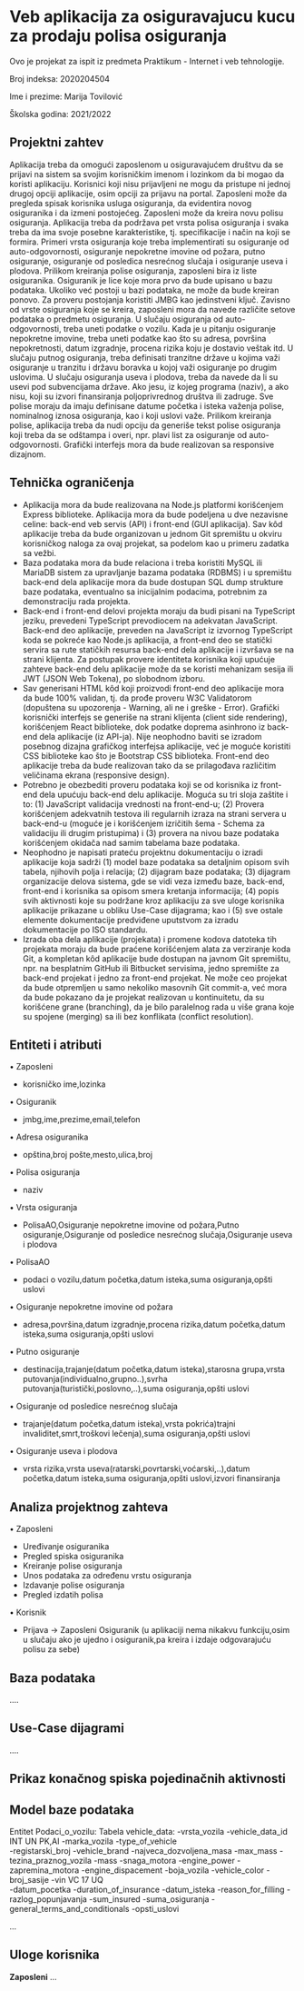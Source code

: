 # Veb aplikacija za osiguravajucu kucu za prodaju polisa osiguranja

 Ovo je projekat za ispit iz predmeta Praktikum - Internet i veb tehnologije.

 Broj indeksa: 2020204504

 Ime i prezime: Marija Tovilović

 Školska godina: 2021/2022

 ## Projektni zahtev
 Aplikacija treba da omogući zaposlenom u osiguravajućem društvu da se prijavi na sistem sa svojim korisničkim imenom i lozinkom da bi mogao da koristi aplikaciju. Korisnici koji nisu prijavljeni ne mogu da pristupe ni jednoj drugoj opciji aplikacije, osim opciji za prijavu na portal. Zaposleni može da pregleda spisak korisnika usluga osiguranja, da evidentira novog osiguranika i da izmeni postojećeg. Zaposleni može da kreira novu polisu osiguranja. Aplikacija treba da podržava pet vrsta polisa osiguranja i svaka treba da ima svoje posebne karakteristike, tj. specifikacije i način na koji se formira. Primeri vrsta osiguranja koje treba implementirati su osiguranje od auto-odgovornosti, osiguranje nepokretne imovine od požara, putno osiguranje, osiguranje od posledica nesrećnog slučaja i osiguranje useva i plodova. Prilikom kreiranja polise osiguranja, zaposleni bira iz liste osiguranika. Osiguranik je lice koje mora prvo da bude upisano u bazu podataka. Ukoliko već postoji u bazi podataka, ne može da bude kreiran ponovo. Za proveru postojanja koristiti JMBG kao jedinstveni ključ. Zavisno od vrste osiguranja koje se kreira, zaposleni mora da navede različite setove podataka o predmetu osiguranja. U slučaju osiguranja od auto-odgovornosti, treba uneti podatke o vozilu. Kada je u pitanju osiguranje nepokretne imovine, treba uneti podatke kao što su adresa, površina nepokretnosti, datum izgradnje, procena rizika koju je dostavio veštak itd. U slučaju putnog osiguranja, treba definisati tranzitne države u kojima važi osiguranje u tranzitu i državu boravka u kojoj važi osiguranje po drugim uslovima. U slučaju osiguranja useva i plodova, treba da navede da li su usevi pod subvencijama države. Ako jesu, iz kojeg programa (naziv), a ako nisu, koji su izvori finansiranja poljoprivrednog društva ili zadruge. Sve polise moraju da imaju definisane datume početka i isteka važenja polise, nominalnog iznosa osiguranja, kao i koji uslovi važe. Prilikom kreiranja polise, aplikacija treba da nudi opciju da generiše tekst polise osiguranja koji treba da se odštampa i overi, npr. plavi list za osiguranje od auto-odgovornosti. Grafički interfejs mora da bude realizovan sa responsive dizajnom.

 ## Tehnička ograničenja
 - Aplikacija mora da bude realizovana na Node.js platformi korišćenjem Express biblioteke. Aplikacija mora da bude podeljena u dve nezavisne celine: back-end veb servis (API) i front-end (GUI aplikacija). Sav kôd aplikacije treba da bude organizovan u jednom Git spremištu u okviru korisničkog naloga za ovaj projekat, sa podelom kao u primeru zadatka sa vežbi.
- Baza podataka mora da bude relaciona i treba koristiti MySQL ili MariaDB sistem za upravljanje bazama podataka (RDBMS) i u spremištu back-end dela aplikacije mora da bude dostupan SQL dump strukture baze podataka, eventualno sa inicijalnim podacima, potrebnim za demonstraciju rada projekta.
- Back-end i front-end delovi projekta moraju da budi pisani na TypeScript jeziku, prevedeni TypeScript prevodiocem na adekvatan JavaScript. Back-end deo aplikacije, preveden na JavaScript iz izvornog TypeScript koda se pokreće kao Node.js aplikacija, a front-end deo se statički servira sa rute statičkih resursa back-end dela aplikacije i izvršava se na strani klijenta. Za postupak provere identiteta korisnika koji upućuje zahteve back-end delu aplikacije može da se koristi mehanizam sesija ili JWT (JSON Web Tokena), po slobodnom izboru.
- Sav generisani HTML kôd koji proizvodi front-end deo aplikacije mora da bude 100% validan, tj. da prođe proveru W3C Validatorom (dopuštena su upozorenja - Warning, ali ne i greške - Error). Grafički korisnički interfejs se generiše na strani klijenta (client side rendering), korišćenjem React biblioteke, dok podatke doprema asinhrono iz back-end dela aplikacije (iz API-ja). Nije neophodno baviti se izradom posebnog dizajna grafičkog interfejsa aplikacije, već je moguće koristiti CSS biblioteke kao što je Bootstrap CSS biblioteka. Front-end deo aplikacije treba da bude realizovan tako da se prilagođava različitim veličinama ekrana (responsive design).
- Potrebno je obezbediti proveru podataka koji se od korisnika iz front-end dela upućuju back-end delu aplikacije. Moguća su tri sloja zaštite i to: (1) JavaScript validacija vrednosti na front-end-u; (2) Provera korišćenjem adekvatnih testova ili regularnih izraza na strani servera u back-end-u (moguće je i korišćenjem izričitih šema - Schema za validaciju ili drugim pristupima) i (3) provera na nivou baze podataka korišćenjem okidača nad samim tabelama baze podataka.
- Neophodno je napisati prateću projektnu dokumentaciju o izradi aplikacije koja sadrži (1) model baze podataka sa detaljnim opisom svih tabela, njihovih polja i relacija; (2) dijagram baze podataka; (3) dijagram organizacije delova sistema, gde se vidi veza između baze, back-end, front-end i korisnika sa opisom smera kretanja informacija; (4) popis svih aktivnosti koje su podržane kroz aplikaciju za sve uloge korisnika aplikacije prikazane u obliku Use-Case dijagrama; kao i (5) sve ostale elemente dokumentacije predviđene uputstvom za izradu dokumentacije po ISO standardu.
- Izrada oba dela aplikacije (projekata) i promene kodova datoteka tih projekata moraju da bude praćene korišćenjem alata za verziranje koda Git, a kompletan kôd aplikacije bude dostupan na javnom Git spremištu, npr. na besplatnim GitHub ili Bitbucket servisima, jedno spremište za back-end projekat i jedno za front-end projekat. Ne može ceo projekat da bude otpremljen u samo nekoliko masovnih Git commit-a, već mora da bude pokazano da je projekat realizovan u kontinuitetu, da su korišćene grane (branching), da je bilo paralelnog rada u više grana koje su spojene (merging) sa ili bez konflikata (conflict resolution).

## Entiteti i atributi

•	Zaposleni
-	korisničko ime,lozinka

•	Osiguranik
-	jmbg,ime,prezime,email,telefon

•	Adresa osiguranika
-	opština,broj pošte,mesto,ulica,broj

•	Polisa osiguranja
-	naziv

•	Vrsta osiguranja
-	PolisaAO,Osiguranje nepokretne imovine od požara,Putno osiguranje,Osiguranje od posledice nesrećnog slučaja,Osiguranje useva i plodova

•	PolisaAO
-	podaci o vozilu,datum početka,datum isteka,suma osiguranja,opšti uslovi

•	Osiguranje nepokretne imovine od požara
-	adresa,površina,datum izgradnje,procena rizika,datum početka,datum isteka,suma osiguranja,opšti uslovi

•	Putno osiguranje
-	destinacija,trajanje(datum početka,datum isteka),starosna grupa,vrsta putovanja(individualno,grupno..),svrha putovanja(turistički,poslovno,..),suma osiguranja,opšti uslovi

•	Osiguranje od posledice nesrećnog slučaja
-	trajanje(datum početka,datum isteka),vrsta pokrića)trajni invaliditet,smrt,troškovi lečenja),suma osiguranja,opšti uslovi

•	Osiguranje useva i plodova
-	vrsta rizika,vrsta useva(ratarski,povrtarski,voćarski,..),datum početka,datum isteka,suma osiguranja,opšti uslovi,izvori finansiranja

## Analiza projektnog zahteva

•	Zaposleni

-	Uređivanje osiguranika
-	Pregled spiska osiguranika
-	Kreiranje polise osiguranja
-	Unos podataka za određenu vrstu osiguranja
-	Izdavanje polise osiguranja
-	Pregled izdatih polisa


•	Korisnik

-	Prijava -> Zaposleni
Osiguranik (u aplikaciji nema nikakvu funkciju,osim u slučaju ako je ujedno i osiguranik,pa kreira i izdaje odgovarajuću polisu za sebe) 


## Baza podataka

....

## Use-Case dijagrami

....

## Prikaz konačnog spiska pojedinačnih aktivnosti

## Model baze podataka

Entitet Podaci_o_vozilu:                         Tabela vehicle_data:
-vrsta_vozila                                   -vehicle_data_id        INT UN  PK,AI
-marka_vozila                                   -type_of_vehicle	
-registarski_broj                               -vehicle_brand
-najveca_dozvoljena_masa                        -max_mass
-tezina_praznog_vozila                          -mass
-snaga_motora                                   -engine_power
-zapremina_motora                               -engine_dispacement
-boja_vozila                                    -vehicle_color
-broj_sasije                                    -vin    VC    17 UQ                                            
-datum_pocetka                                  -duration_of_insurance
-datum_isteka                                   -reason_for_filling
-razlog_popunjavanja                            -sum_insured
-suma_osiguranja                                -general_terms_and_conditionals
-opsti_uslovi                                                                                                     

...

## Uloge korisnika

**Zaposleni**
...